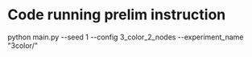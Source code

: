 # Code running prelim instruction
python main.py --seed 1 --config 3_color_2_nodes --experiment_name "3color/"